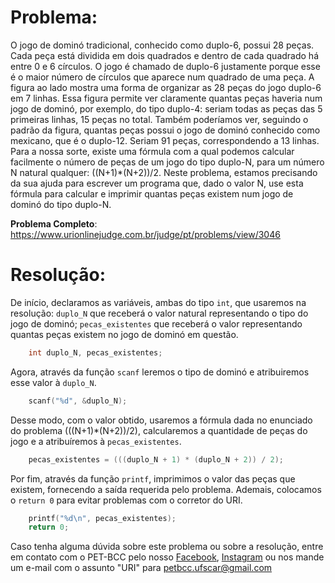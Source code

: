 # Problema:
O jogo de dominó tradicional, conhecido como duplo-6, possui 28 peças. Cada peça está dividida em dois quadrados e dentro de cada quadrado há entre 0 e 6 círculos. O jogo é chamado de duplo-6 justamente porque esse é o maior número de círculos que aparece num quadrado de uma peça. A figura ao lado mostra uma forma de organizar as 28 peças do jogo duplo-6 em 7 linhas. Essa figura permite ver claramente quantas peças haveria num jogo de dominó, por exemplo, do tipo duplo-4: seriam todas as peças das 5 primeiras linhas, 15 peças no total. Também poderíamos ver, seguindo o padrão da figura, quantas peças possui o jogo de dominó conhecido como mexicano, que é o duplo-12. Seriam 91 peças, correspondendo a 13 linhas. Para a nossa sorte, existe uma fórmula com a qual podemos calcular facilmente o número de peças de um jogo do tipo duplo-N, para um número N natural qualquer: ((N+1)*(N+2))/2. Neste problema, estamos precisando da sua ajuda para escrever um programa que, dado o valor N, use esta fórmula para calcular e imprimir quantas peças existem num jogo de dominó do tipo duplo-N.

**Problema Completo**: https://www.urionlinejudge.com.br/judge/pt/problems/view/3046


# Resolução:

De início, declaramos as variáveis, ambas do tipo `int`, que usaremos na resolução: `duplo_N` que receberá o valor natural representando o tipo do jogo de dominó; `pecas_existentes` que receberá o valor representando quantas peças existem no jogo de dominó em questão.
``` c
    int duplo_N, pecas_existentes;
```

Agora, através da função `scanf` leremos o tipo de dominó e atribuiremos esse valor à `duplo_N`. 
``` c
    scanf("%d", &duplo_N);
```

Desse modo, com o valor obtido, usaremos a fórmula dada no enunciado do problema (((N+1)*(N+2))/2), calcularemos a quantidade de peças do jogo e a atribuíremos à `pecas_existentes`.
``` c
    pecas_existentes = (((duplo_N + 1) * (duplo_N + 2)) / 2);
```

Por fim, através da função `printf`, imprimimos o valor das peças que existem, fornecendo a saída requerida pelo problema. Ademais, colocamos o `return 0` para evitar problemas com o corretor do URI.
``` c
    printf("%d\n", pecas_existentes);
    return 0;
```

Caso tenha alguma dúvida sobre este problema ou sobre a resolução, entre em contato com o PET-BCC pelo nosso
[Facebook](https://www.facebook.com/petbcc/),
[Instagram](https://www.instagram.com/petbcc.ufscar/)
ou nos mande um e-mail com o assunto "URI" para  petbcc.ufscar@gmail.com